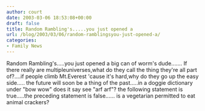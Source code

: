 ```yaml
---
author: court
date: 2003-03-06 18:53:08+00:00
draft: false
title: Random Rambling's.....you just opened a
url: /blog/2003/03/06/random-ramblingsyou-just-opened-a/
categories:
- Family News
---
```


Random Rambling's.....you just opened a big can of worm's dude.......
If there really are multipleuniverses,what do they call the thing they're all part of?....if people climb Mt.Everest 'cause it's hard,why do they go up the easy side.....
the future will soon be a thing of the past.....in a doggie dictionary under "bow wow" does it say see "arf arf"?
the following statement is true.....the preceding statement is false......
is a vegetarian permitted to eat animal crackers?
